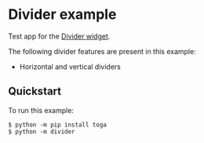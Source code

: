 # Divider example

Test app for the
[Divider widget](https://toga.beeware.org/en/stable/reference/api/widgets/divider.html).

The following divider features are present in this example:

- Horizontal and vertical dividers

## Quickstart

To run this example:

```
$ python -m pip install toga
$ python -m divider
```
